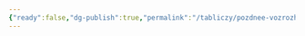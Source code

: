 ```yaml
---
{"ready":false,"dg-publish":true,"permalink":"/tabliczy/pozdnee-vozrozhdenie/chudo-sv-marka/","dgPassFrontmatter":true}
---
```



